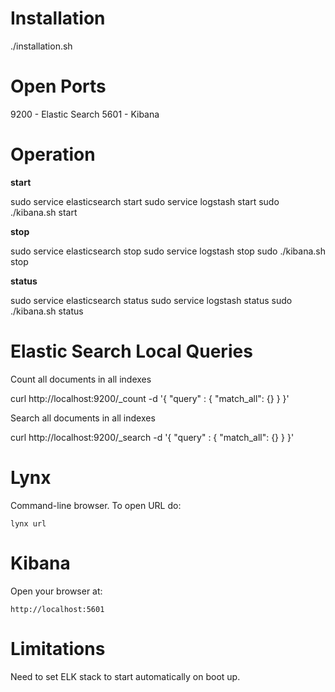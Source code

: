 Installation
============
./installation.sh

Open Ports
==========
9200 - Elastic Search
5601 - Kibana

Operation
=========
**start**

sudo service elasticsearch start
sudo service logstash start
sudo ./kibana.sh start 

**stop**

sudo service elasticsearch stop
sudo service logstash stop
sudo ./kibana.sh stop

**status**

sudo service elasticsearch status
sudo service logstash status
sudo ./kibana.sh status

Elastic Search Local Queries
============================

Count all documents in all indexes

curl http://localhost:9200/_count -d '{ "query" : { "match_all": {}  }   }'

Search all documents in all indexes

curl http://localhost:9200/_search -d '{ "query" : { "match_all": {}  }   }'

Lynx
====
Command-line browser. To open URL do:

    lynx url

Kibana
======
Open your browser at:

    http://localhost:5601

Limitations
===========
Need to set ELK stack to start automatically on boot up.